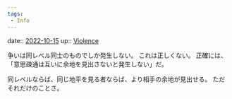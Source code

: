 ```yaml
---
tags:
 - Info
---
```


date:: [2022-10-15](Daily_Note/2022-10-15.md)
up:: [Violence](../Bar/Novel/Topics/Violence.md)

争いは同レベル同士のものでしか発生しない。
これは正しくない。
正確には、「意思疎通は互いに余地を見出さないと発生しない」だ。

同レベルならば、同じ地平を見る者ならば、より相手の余地が見出せる。
ただそれだけのことさ。